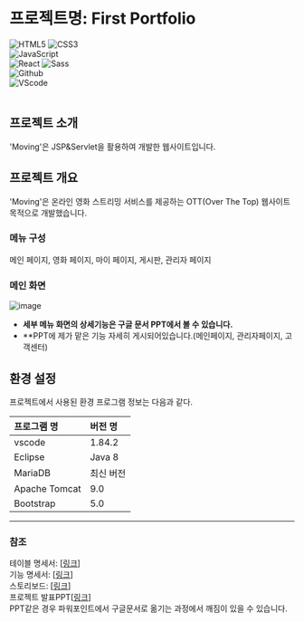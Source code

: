 # 프로젝트명: First Portfolio

![HTML5](https://img.shields.io/badge/html5-%23E34F26.svg?style=for-the-badge&logo=html5&logoColor=white) ![CSS3](https://img.shields.io/badge/css3-%231572B6.svg?style=for-the-badge&logo=css3&logoColor=white) <br />
![JavaScript](https://img.shields.io/badge/javascript-%23323330.svg?style=for-the-badge&logo=javascript&logoColor=%23F7DF1E) <br />
![React](https://img.shields.io/badge/React-61DAFB?style=flat-square&logo=React&logoColor=black) ![Sass](https://img.shields.io/badge/Sass-CC6699?style=flat-square&logo=Sass&logoColor=white)<br />
![Github](https://img.shields.io/badge/GitHub-181717?style=flat-square&logo=GitHub&logoColor=white) <br />
![VScode](https://img.shields.io/badge/Visual%20Studio-5C2D91?style=flat-square&logo=Visual%20Studio&logoColor=white) <br />
<br />


## 프로젝트 소개

'Moving'은 JSP&Servlet을 활용하여 개발한 웹사이트입니다. <br />


## 프로젝트 개요

'Moving'은 온라인 영화 스트리밍 서비스를 제공하는 OTT(Over The Top) 웹사이트 목적으로 개발했습니다. <br />


### 메뉴 구성

메인 페이지, 영화 페이지, 마이 페이지, 게시판, 관리자 페이지

### 메인 화면
![image](https://github.com/youngminkk/Movingprj/assets/146568255/8588c96b-1e9d-4e09-a341-24a269c18ee3)


- **세부 메뉴 화면의 상세기능은 구글 문서 PPT에서 볼 수 있습니다.**
- **PPT에 제가 맡은 기능 자세히 게시되어있습니다.(메인페이지, 관리자페이지, 고객센터)


## 환경 설정

프로젝트에서 사용된 환경 프로그램 정보는 다음과 같다.

| 프로그램 명 | 버전 명  |
| :---------- | :------- |
| vscode      | 1.84.2   |
| Eclipse	    | Java 8   |
| MariaDB	    |최신 버전  |
| Apache Tomcat|	9.0    |
| Bootstrap	  |  5.0     |


---

### 참조

테이블 명세서: [[링크](https://docs.google.com/spreadsheets/d/e/2PACX-1vTyOfiAIveItVHxqsAJf57iTPeVjK1XzJ1M1DLB9PzJWFpPZnF6218H-CqwG0YQ084ifv-xO2JIlOBL/pubhtml?gid=2017311501&single=true)] <br />
기능 명세서: [[링크](https://docs.google.com/spreadsheets/d/e/2PACX-1vQDitT3fnGcgKlNN_6w9P6_DFTe1uYruFfMVLWOMuHF3KXYVn_HJPAvOM8Z3euOKLNwvs0DQMps9OoG/pubhtml)] <br /> 
스토리보드: [[링크](https://docs.google.com/presentation/d/e/2PACX-1vSotWbHPlb4ndRDk4paS4v-jP_EuF9yE0WkXl1W6OicESTed1gZA5acMqbBVLfxFq7Qrvphu5pwE1_P/pub?start=false&loop=false&delayms=3000)] <br />
프로젝트 발표PPT[[링크](https://docs.google.com/presentation/d/e/2PACX-1vTZzHBOoarryGiTt22TAy6sORzfH3YWea5BXPo2-HuDTsweP6gVLa9quVYzJQYZGfh9fdCjAjbCqSOA/pub?start=false&loop=false&delayms=3000)] <br />
PPT같은 경우 파워포인트에서 구글문서로 옮기는 과정에서 깨짐이 있을 수 있습니다.


